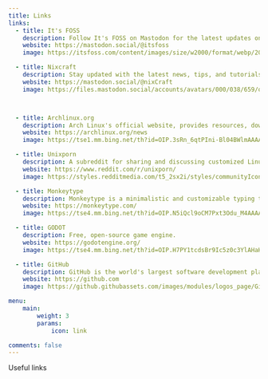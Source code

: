 ```yaml
---
title: Links
links:
  - title: It's FOSS
    description: Follow It's FOSS on Mastodon for the latest updates on open-source software and Linux-related news.
    website: https://mastodon.social/@itsfoss
    image: https://itsfoss.com/content/images/size/w2000/format/webp/2023/01/homepage-featured-image.png

  - title: Nixcraft
    description: Stay updated with the latest news, tips, and tutorials on Linux, open-source software, and system administration by following NixCraft on Mastodon
    website: https://mastodon.social/@nixCraft
    image: https://files.mastodon.social/accounts/avatars/000/038/659/original/b0de8058da52f2aa.jpg



  - title: Archlinux.org
    description: Arch Linux's official website, provides resources, downloads, and documentation.
    website: https://archlinux.org/news
    image: https://tse1.mm.bing.net/th?id=OIP.3sRn_6qtPIni-Bl04BWlmAAAAA&pid=Api

  - title: Unixporn
    description: A subreddit for sharing and discussing customized Linux and Unix desktop setups.
    website: https://www.reddit.com/r/unixporn/
    image: https://styles.redditmedia.com/t5_2sx2i/styles/communityIcon_7fixeonxbxd41.png

  - title: Monkeytype
    description: Monkeytype is a minimalistic and customizable typing test.
    website: https://monkeytype.com/
    image: https://tse4.mm.bing.net/th?id=OIP.N5iQcl9oCM7Pxt3Odu_M4AAAAA&pid=Api

  - title: GODOT
    description: Free, open‑source game engine.
    website: https://godotengine.org/
    image: https://tse4.mm.bing.net/th?id=OIP.H7PY1tcdsBr9Ic5z0c3YlAHaHa&pid=Api

  - title: GitHub
    description: GitHub is the world's largest software development platform.
    website: https://github.com
    image: https://github.githubassets.com/images/modules/logos_page/GitHub-Mark.png

menu:
    main:
        weight: 3
        params:
            icon: link

comments: false
---
```


Useful links
